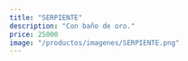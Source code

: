 ```yaml
---
title: "SERPIENTE"
description: "Con baño de oro."
price: 25000
image: "/productos/imagenes/SERPIENTE.png"
---
```


